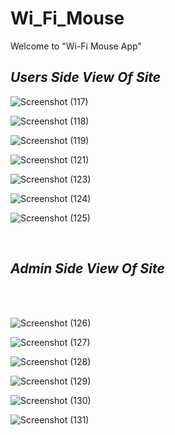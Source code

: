 # Wi_Fi_Mouse


Welcome to "Wi-Fi Mouse App"
<br>

## *Users Side View Of Site*



![Screenshot (117)](https://user-images.githubusercontent.com/111168325/224553908-223581c0-e4fd-4500-a437-bb411825f6f8.png)

![Screenshot (118)](https://user-images.githubusercontent.com/111168325/224553911-06664000-1cd5-4364-b66a-80d9dad48947.png)

![Screenshot (119)](https://user-images.githubusercontent.com/111168325/224553923-0cfee25c-ba82-47c1-b79b-9ad33c9e560b.png)

![Screenshot (121)](https://user-images.githubusercontent.com/111168325/224553927-53d61895-7488-4c3a-aa97-0bdc80a7b831.png)

![Screenshot (123)](https://user-images.githubusercontent.com/111168325/224553936-eda451ad-ea07-4335-8c16-3e2bd306ea8d.png)

![Screenshot (124)](https://user-images.githubusercontent.com/111168325/224553942-d264ece3-7df6-4825-bc62-e74856b46119.png)

![Screenshot (125)](https://user-images.githubusercontent.com/111168325/224553950-d2be3b1a-7bdb-4a36-8c76-3f9d920e40ea.png)

<br>

## *Admin Side View Of Site*
<br>
<br>

![Screenshot (126)](https://user-images.githubusercontent.com/111168325/224553987-3057a72e-0215-4372-a76e-c1ae1814bde4.png)

![Screenshot (127)](https://user-images.githubusercontent.com/111168325/224553990-d31be731-8ce0-4588-a701-73cdc3068e1e.png)

![Screenshot (128)](https://user-images.githubusercontent.com/111168325/224554011-6b20d6b7-fb37-40ef-8f85-41631d4700af.png)

![Screenshot (129)](https://user-images.githubusercontent.com/111168325/224554015-088dca86-5815-47cc-a6d2-f32d94043b06.png)

![Screenshot (130)](https://user-images.githubusercontent.com/111168325/224554021-a4298539-1718-4936-a1bd-48232a7ae54f.png)

![Screenshot (131)](https://user-images.githubusercontent.com/111168325/224554025-b6171ee6-979a-4c2d-94f4-9781126a0394.png)
